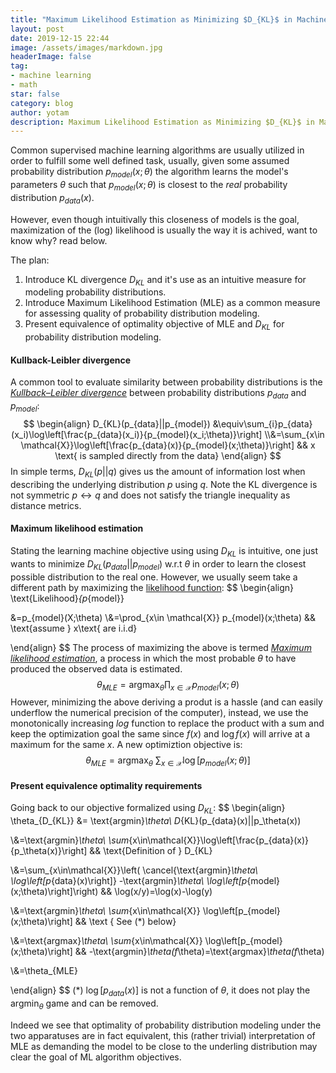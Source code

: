 ```yaml
---
title: "Maximum Likelihood Estimation as Minimizing $D_{KL}$ in Machine learning"
layout: post
date: 2019-12-15 22:44
image: /assets/images/markdown.jpg
headerImage: false
tag:
- machine learning
- math
star: false
category: blog
author: yotam
description: Maximum Likelihood Estimation as Minimizing $D_{KL}$ in Machine learning
---
```


Common supervised machine learning algorithms are usually utilized in order to fulfill some well defined task, usually, given some assumed probability distribution $p_{model}(x;\theta)$ the algorithm learns the model's parameters $\theta$ such that $p_{model} (x;\theta)$ is closest to the *real* probability distribution $p_{data}(x)$.

However, even though intuitivally this closeness of models is the goal, maximization of the (log) likelihood is usually the way it is achived, want to know why? read below.

The plan:

1. Introduce KL divergence $D_{KL}$ and it's use as an intuitive measure for modeling probability distributions.
2. Introduce Maximum Likelihood Estimation (MLE) as a common measure for assessing quality of probability distribution modeling.
3. Present equivalence of optimality objective of MLE and $D_{KL}$  for probability distribution modeling.

#### Kullback-Leibler divergence

A common tool to evaluate similarity between probability distributions is the *[Kullback–Leibler divergence](https://en.wikipedia.org/wiki/Kullback–Leibler_divergence)* between probability distributions $p_{data}$ and $p_{model}$:
$$
\begin{align}
D_{KL}(p_{data}||p_{model})
&\equiv\sum_{i}p_{data}(x_i)\log\left[\frac{p_{data}(x_i)}{p_{model}(x_i;\theta)}\right]
\\&=\sum_{x\in \mathcal{X}}\log\left[\frac{p_{data}(x)}{p_{model}(x;\theta)}\right] && x \text{ is sampled directly from the data}
\end{align}
$$
 In simple terms, $D_{KL}(p||q)$ gives us the amount of information lost when describing the underlying distribution $p$ using $q$. Note the KL divergence is not symmetric $p\leftrightarrow q$ and does not satisfy the triangle inequality as distance metrics.  

#### Maximum likelihood estimation

 Stating the learning machine objective using using $D_{KL}$ is intuitive, one just wants to minimize $D_{KL}(p_{data}||p_{model})$ w.r.t $\theta$ in order to learn the closest possible distribution to the real one. However, we usually seem take a different path by maximizing the [likelihood function](https://en.wikipedia.org/wiki/Likelihood_function):
$$
\begin{align}
\text{Likelihood}_{p_{model}}

  &=p_{model}(X;\theta)
 \\&=\prod_{x\in \mathcal{X}} p_{model}(x;\theta)
 && \text{assume } x\text{ are i.i.d}

 \end{align}
$$
The process of maximizing the above is termed [*Maximum likelihood estimation*](https://en.wikipedia.org/wiki/Maximum_likelihood_estimation), a process in which the most probable $\theta$ to have produced the observed data is estimated.
$$
\theta_{MLE}=\text{argmax}_\theta \prod_{x\in \mathcal{X}} p_{model}(x;\theta)
$$
However, minimizing the above deriving a produt is a hassle (and can easily underflow the numerical precision of the computer), instead, we use the monotonically increasing $log$ function to replace the product with a sum and keep the optimization goal the same since $f(x)$ and $\log f(x)$ will arrive at a maximum for the same $x$. A new optimiztion objective is:
$$
\theta_{MLE}=\text{argmax}_\theta\ \sum_{x\in\mathcal{X}}
 \log\left[p_{model}(x;\theta)\right]
$$

#### Present equivalence optimality requirements

Going back to our objective formalized using $D_{KL}$:
$$
\begin{align}
 \theta_{D_{KL}}
  &= \text{argmin}_\theta\  D_{KL}(p_{data}(x)||p_\theta(x))

\\&=\text{argmin}_\theta\  \sum_{x\in\mathcal{X}}\log\left[\frac{p_{data}(x)}{p_\theta(x)}\right]
&& \text{Definition of } D_{KL}

\\&=\sum_{x\in\mathcal{X}}\left(
\cancel{\text{argmin}_\theta\  \log\left[p_{data}(x)\right]}
-\text{argmin}_\theta\  \log\left[p_{model}(x;\theta)\right]\right)
&& \log(x/y)=\log(x)-\log(y)

\\&=\text{argmin}_\theta\ \sum_{x\in\mathcal{X}}
 \log\left[p_{model}(x;\theta)\right]
 && \text { See (*) below}

\\&=\text{argmax}_\theta\ \sum_{x\in\mathcal{X}}
 \log\left[p_{model}(x;\theta)\right]
 && -\text{argmin}_\theta(f_\theta)=\text{argmax}_\theta(f_\theta)

\\&=\theta_{MLE}

\end{align}
$$
(*) $\log\left[p_{data}(x)\right]$  is not a function of $\theta$, it does not play the $\text{argmin}_\theta$ game and can be removed.

Indeed we see that optimality of probability distribution modeling under the two apparatuses are in fact equivalent, this (rather trivial) interpretation of MLE as demanding the model to be close to the underling distribution may clear the goal of ML algorithm objectives.  
